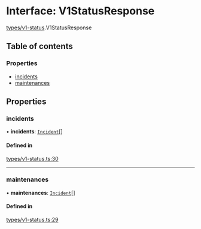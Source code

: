 # Interface: V1StatusResponse

[types/v1-status](../modules/types_v1_status.md).V1StatusResponse

## Table of contents

### Properties

- [incidents](types_v1_status.V1StatusResponse.md#incidents)
- [maintenances](types_v1_status.V1StatusResponse.md#maintenances)

## Properties

### incidents

• **incidents**: [`Incident`](types_v1_status.Incident.md)[]

#### Defined in

[types/v1-status.ts:30](https://github.com/jameslinimk/unofficial-valorant-api/blob/317491a/package/src/types/v1-status.ts#L30)

___

### maintenances

• **maintenances**: [`Incident`](types_v1_status.Incident.md)[]

#### Defined in

[types/v1-status.ts:29](https://github.com/jameslinimk/unofficial-valorant-api/blob/317491a/package/src/types/v1-status.ts#L29)
